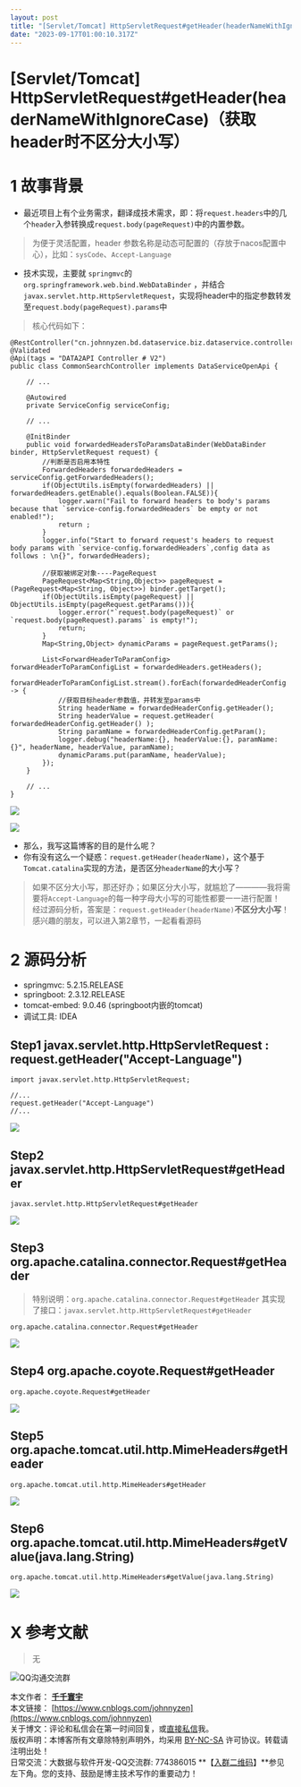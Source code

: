```yaml
---
layout: post
title: "[Servlet/Tomcat] HttpServletRequest#getHeader(headerNameWithIgnoreCase)（获取header时不区分大小写）"
date: "2023-09-17T01:00:10.317Z"
---
```

\[Servlet/Tomcat\] HttpServletRequest#getHeader(headerNameWithIgnoreCase)（获取header时不区分大小写）
==========================================================================================

1 故事背景
======

*   最近项目上有个业务需求，翻译成技术需求，即：将`request.headers`中的几个`header`入参转换成`request.body(pageRequest)`中的内置参数。

> 为便于灵活配置，header 参数名称是动态可配置的（存放于nacos配置中心），比如：`sysCode`、`Accept-Language`

*   技术实现，主要就 `springmvc`的`org.springframework.web.bind.WebDataBinder` ，并结合 `javax.servlet.http.HttpServletRequest`，实现将header中的指定参数转发至`request.body(pageRequest).params`中

> 核心代码如下：

    @RestController("cn.johnnyzen.bd.dataservice.biz.dataservice.controller.v2.CommonSearchController")
    @Validated
    @Api(tags = "DATA2API Controller # V2")
    public class CommonSearchController implements DataServiceOpenApi {
        
        // ...
    
        @Autowired
        private ServiceConfig serviceConfig;
    
        // ...
    
        @InitBinder
        public void forwardedHeadersToParamsDataBinder(WebDataBinder binder, HttpServletRequest request) {
            //判断是否启用本特性
            ForwardedHeaders forwardedHeaders = serviceConfig.getForwardedHeaders();
            if(ObjectUtils.isEmpty(forwardedHeaders) || forwardedHeaders.getEnable().equals(Boolean.FALSE)){
                logger.warn("Fail to forward headers to body's params because that `service-config.forwardedHeaders` be empty or not enabled!");
                return ;
            }
            logger.info("Start to forward request's headers to request body params with `service-config.forwardedHeaders`,config data as follows : \n{}", forwardedHeaders);
    
            //获取被绑定对象----PageRequest
            PageRequest<Map<String,Object>> pageRequest = (PageRequest<Map<String, Object>>) binder.getTarget();
            if(ObjectUtils.isEmpty(pageRequest) || ObjectUtils.isEmpty(pageRequest.getParams())){
                logger.error("`request.body(pageRequest)` or `request.body(pageRequest).params` is empty!");
                return;
            }
            Map<String,Object> dynamicParams = pageRequest.getParams();
    
            List<ForwardHeaderToParamConfig> forwardHeaderToParamConfigList = forwardedHeaders.getHeaders();
            forwardHeaderToParamConfigList.stream().forEach(forwardedHeaderConfig -> {
                //获取目标header参数值，并转发至params中
                String headerName = forwardedHeaderConfig.getHeader();
                String headerValue = request.getHeader( forwardedHeaderConfig.getHeader() );
                String paramName = forwardedHeaderConfig.getParam();
                logger.debug("headerName:{}, headerValue:{}, paramName:{}", headerName, headerValue, paramName);
                dynamicParams.put(paramName, headerValue);
            });
        }
    
        // ...
    }
    

![](https://img2023.cnblogs.com/blog/1173617/202309/1173617-20230916194457099-1604433618.png)

![](https://img2023.cnblogs.com/blog/1173617/202309/1173617-20230916202339231-748683850.png)

*   那么，我写这篇博客的目的是什么呢？
*   你有没有这么一个疑惑：`request.getHeader(headerName)`，这个基于`Tomcat.catalina`实现的方法，是否区分`headerName`的大小写？

> 如果不区分大小写，那还好办；如果区分大小写，就尴尬了————我将需要将`Accept-Language`的每一种字母大小写的可能性都要一一进行配置！  
> 经过源码分析，答案是：`request.getHeader(headerName)`**不区分大小写**！  
> 感兴趣的朋友，可以进入第2章节，一起看看源码

2 源码分析
======

*   springmvc: 5.2.15.RELEASE
*   springboot: 2.3.12.RELEASE
*   tomcat-embed: 9.0.46 (springboot内嵌的tomcat)
*   调试工具: IDEA

Step1 javax.servlet.http.HttpServletRequest : request.getHeader("Accept-Language")
----------------------------------------------------------------------------------

    import javax.servlet.http.HttpServletRequest;
    
    //...
    request.getHeader("Accept-Language")
    //...
    

![](https://img2023.cnblogs.com/blog/1173617/202309/1173617-20230916192247055-350699292.png)

Step2 javax.servlet.http.HttpServletRequest#getHeader
-----------------------------------------------------

    javax.servlet.http.HttpServletRequest#getHeader
    

![](https://img2023.cnblogs.com/blog/1173617/202309/1173617-20230916192335038-1050955676.png)

Step3 org.apache.catalina.connector.Request#getHeader
-----------------------------------------------------

> 特别说明：`org.apache.catalina.connector.Request#getHeader` 其实现了接口：`javax.servlet.http.HttpServletRequest#getHeader`

    org.apache.catalina.connector.Request#getHeader
    

![](https://img2023.cnblogs.com/blog/1173617/202309/1173617-20230916192408199-303642032.png)

Step4 org.apache.coyote.Request#getHeader
-----------------------------------------

    org.apache.coyote.Request#getHeader
    

![](https://img2023.cnblogs.com/blog/1173617/202309/1173617-20230916192508347-1366550239.png)

Step5 org.apache.tomcat.util.http.MimeHeaders#getHeader
-------------------------------------------------------

    org.apache.tomcat.util.http.MimeHeaders#getHeader
    

![](https://img2023.cnblogs.com/blog/1173617/202309/1173617-20230916192524107-2072258804.png)

Step6 org.apache.tomcat.util.http.MimeHeaders#getValue(java.lang.String)
------------------------------------------------------------------------

    org.apache.tomcat.util.http.MimeHeaders#getValue(java.lang.String)
    

![](https://img2023.cnblogs.com/blog/1173617/202309/1173617-20230916192603427-2009781189.png)

X 参考文献
======

> 无

![QQ沟通交流群](https://blog-static.cnblogs.com/files/johnnyzen/cnblogs-qq-group-qrcode.gif?t=1679679148)

本文作者： **[千千寰宇](https://github.com/Johnny-ZTSD)**  
本文链接： [https://www.cnblogs.com/johnnyzen](https://www.cnblogs.com/johnnyzen)  
关于博文：评论和私信会在第一时间回复，或[直接私信](https://msg.cnblogs.com/msg/send/johnnyzen)我。  
版权声明：本博客所有文章除特别声明外，均采用 [BY-NC-SA](http://blog.sina.com.cn/s/blog_896327b90102y6c6.html "https://creativecommons.org/licenses/by-nc-nd/4.0/") 许可协议。转载请注明出处！  
日常交流：大数据与软件开发-QQ交流群: 774386015 **【[入群二维码](javascript:void(0);)】**参见左下角。您的支持、鼓励是博主技术写作的重要动力！